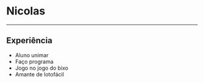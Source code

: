 # Nicolas

---

## Experiência

 - Aluno unimar
 - Faço programa
 - Jogo no jogo do bixo
 - Amante de lotofácil